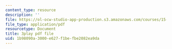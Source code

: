 ```yaml
---
content_type: resource
description: ''
file: https://ol-ocw-studio-app-production.s3.amazonaws.com/courses/15-401-finance-theory-i-fall-2008/1b98090a3000e627f1befbe2082ea9da_sMKQywwkIjQ.pdf
file_type: application/pdf
resourcetype: Document
title: 3play pdf file
uid: 1b98090a-3000-e627-f1be-fbe2082ea9da
---
```

